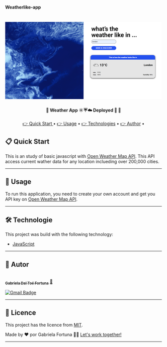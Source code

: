 **Weatherlike-app**


<h1 align="center">
    <img alt="WeatherApp" title="#WeatherApp" src="./screenshots/print2.png" />
</h1>

<h4 align="center"> 
	🚧  Weather App ☀️☔☁️ Deployed 🚀 🚧
</h4>

<p align="center">
 <a href="#-quick-start"> 👉 Quick Start </a> •
 <a href="#-Usage">👉 Usage</a> •
 <a href="#-technologies">👉 Technologies</a> • 
 <a href="#-author">👉 Author</a> • 

</p>


## 📋 Quick Start 

This is an study of basic javascript with [Open Weather Map API](https://openweathermap.org/api). This API access current wather data for any location inclueding over 200,000 cities.


---

## 🚀 Usage

To run this application, you need to create your own account and get you API key on [Open Weather Map API](https://openweathermap.org/api). 

---


## 🛠 Technologie

This project was build with the following technology:

- [JavaScript](https://developer.mozilla.org/pt-BR/docs/Web/JavaScript)

---

## 🦸 Autor

<a href="https://www.linkedin.com/in/gabrielafortuna/?locale=en_US">
 <img style="border-radius: 50%;" src="https://avatars.githubusercontent.com/u/42356396?v=4" width="100px;" alt=""/>
 <br />
 <sub><b>Gabriela Dal Toé Fortuna</b></sub></a> <a href="https://medium.com/@gabigabai" title="Medium">🚀</a>
 <br />

[![Gmail Badge](https://img.shields.io/badge/-gabrieladaltoe@gmail.com-c14438?style=flat-square&logo=Gmail&logoColor=white&link=mailto:tgmarinho@gmail.com)](mailto:gabrieladaltoe@gmail.com)

---

## 📝 Licence

This project has the licence from [MIT](./LICENSE).

Made by ❤️ por Gabriela Fortuna 👋🏽 [Let's work together!](https://www.linkedin.com/in/gabrielafortuna/?locale=en_US)

---
